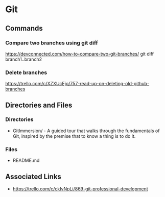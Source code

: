 # Git

## Commands

### Compare two branches using git diff

https://devconnected.com/how-to-compare-two-git-branches/
git diff branch1..branch2

### Delete branches

https://trello.com/c/XZXUcEjo/757-read-up-on-deleting-old-github-branches

## Directories and Files

### Directories

- GitImmersion/ - A guided tour that walks through the fundamentals of Git, inspired by the premise that to know a thing is to do it.

### Files

- README.md

## Associated Links

- https://trello.com/c/ckIvNpLi/869-git-professional-development

